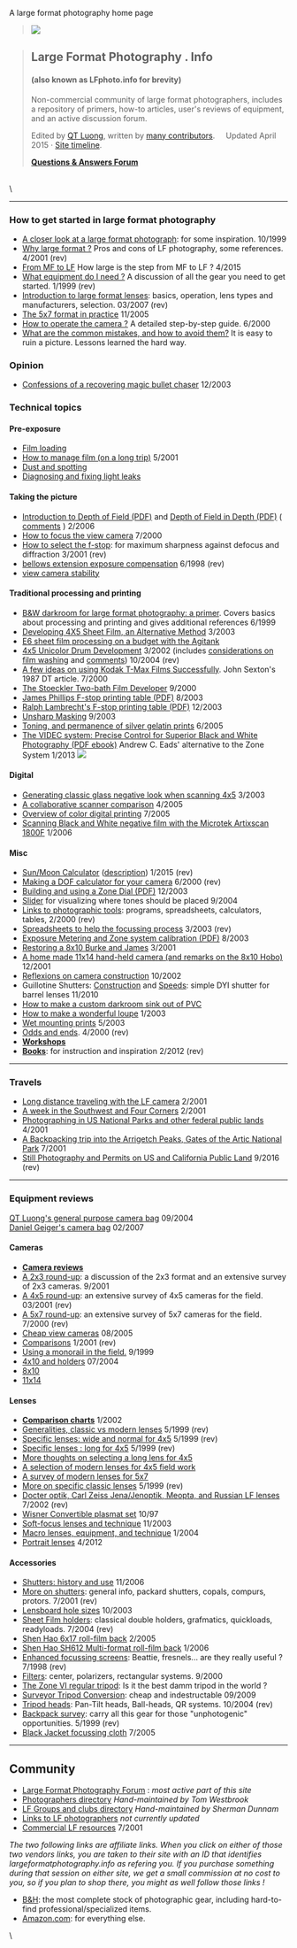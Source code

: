 A large format photography home page

> [![](yellow-small.jpeg)](yellow.jpeg)

> Large Format Photography . Info
> -------------------------------
>
> #### (also known as LFphoto.info for brevity)
>
> Non-commercial community of large format photographers, includes a
> repository of primers, how-to articles, user's reviews of equipment,
> and an active discussion forum.
>
> Edited by [QT Luong](http://www.terragalleria.com/), written by [many
> contributors](credits.html).     Updated April 2015 · [Site
> timeline](new.html).
>
> [**Questions & Answers Forum**](/forum)

\
\

------------------------------------------------------------------------

### How to get started in large format photography

-   [A closer look at a large format photograph](qtluong/example.html):
    for some inspiration. 10/1999
-   [Why large format ?](why.html) Pros and cons of LF photography, some
    references. 4/2001 (rev)
-   [From MF to LF](from-mf-to-lf.html) How large is the step from MF to
    LF ? 4/2015
-   [What equipment do I need ?](matos-begin.html) A discussion of all
    the gear you need to get started. 1/1999 (rev)
-   [Introduction to large format lenses](lenses-primer/): basics,
    operation, lens types and manufacturers, selection. 03/2007 (rev)
-   [The 5x7 format in practice](5x7.html) 11/2005
-   [How to operate the camera ?](how-to-operate.html) A detailed
    step-by-step guide. 6/2000
-   [What are the common mistakes, and how to avoid
    them?](mistakes.html) It is easy to ruin a picture. Lessons learned
    the hard way.

### Opinion

-   [Confessions of a recovering magic bullet
    chaser](chasing-magic-bullet.html) 12/2003

### Technical topics

#### Pre-exposure

-   [Film loading](loading.html)
-   [How to manage film (on a long trip)](how-to-manage-film.html)
    5/2001
-   [Dust and spotting](dust-spotting.html)
-   [Diagnosing and fixing light leaks](leaks.html)

#### Taking the picture

-   [Introduction to Depth of Field (PDF)](articles/IntroToDoF.pdf) and
    [Depth of Field in Depth (PDF)](articles/DoFinDepth.pdf) (
    [comments](http://largeformatphotography.info/lfforum/topic/505142.html)
    ) 2/2006
-   [How to focus the view camera](how-to-focus.html) 7/2000
-   [How to select the f-stop](fstop.html): for maximum sharpness
    against defocus and diffraction 3/2001 (rev)
-   [bellows extension exposure compensation](bellows-factor.html)
    6/1998 (rev)
-   [view camera stability](stability.html)

#### Traditional processing and printing

-   [B&W darkroom for large format photography: a
    primer](darkroom-primer.html). Covers basics about processing and
    printing and gives additional references 6/1999
-   [Developing 4X5 Sheet Film, an Alternative
    Method](alternative-developing/) 3/2003
-   [E6 sheet film processing on a budget with the
    Agitank](e6-cheap.html)
-   [4x5 Unicolor Drum Development](unicolor/) 3/2002 (includes
    [considerations on film washing](unicolor/ilfwash.pdf) and
    [comments](unicolor/com_rolf.html)) 10/2004 (rev)
-   [A few ideas on using Kodak T-Max Films
    Successfully](articles/sexton-tmax.html). John Sexton's 1987 DT
    article. 7/2000
-   [The Stoeckler Two-bath Film Developer](twobath/) 9/2000
-   [James Phillips F-stop printing table
    (PDF)](articles/f-stop-printing.pdf) 8/2003
-   [Ralph Lambrecht's F-stop printing table
    (PDF)](articles/f-stopTimingAdv.pdf) 12/2003
-   [Unsharp Masking](unsharp/) 9/2003
-   [Toning, and permanence of silver gelatin
    prints](toning-permanence.html) 6/2005
-   [The VIDEC system: Precise Control for Superior Black and White
    Photography (PDF ebook)](articles/VIDEC.pdf) Andrew C. Eads'
    alternative to the Zone System 1/2013 ![](new.gif)

#### Digital

-   [Generating classic glass negative look when scanning
    4x5](scanning-glass-look.html) 3/2003
-   [A collaborative scanner comparison](scan-comparison) 4/2005
-   [Overview of color digital printing](digital-printing.html) 7/2005
-   [Scanning Black and White negative film with the Microtek Artixscan
    1800F](1800F-bw.html) 1/2006

#### Misc

-   [Sun/Moon Calculator](sunmooncalc)
    ([description](sunmooncalc/SMCalcTutorial.htm)) 1/2015 (rev)
-   [Making a DOF calculator for your camera](dofknob/) 6/2000 (rev)
-   [Building and using a Zone Dial (PDF)](articles/ZoneDial.pdf)
    12/2003
-   [Slider](articles/assistslider.pdf) for visualizing where tones
    should be placed 9/2004
-   [Links to photographic tools](tools.html): programs, spreadsheets,
    calculators, tables, 2/2000 (rev)
-   [Spreadsheets to help the focussing
    process](merklinger-spreadsheet.html) 3/2003 (rev)
-   [Exposure Metering and Zone system calibration
    (PDF)](articles/conrad-meter-cal.pdf) 8/2003
-   [Restoring a 8x10 Burke and James](burke-james/restore8x10.html)
    3/2001
-   [A home made 11x14 hand-held camera (and remarks on the 8x10
    Hobo)](cameras/hand-held-11x14.html) 12/2001
-   [Reflexions on camera construction](camera-construction.html)
    10/2002
-   Guillotine Shutters:
    [Construction](guillotine-shutter/guillotine-shutter-construction.html)
    and [Speeds](/guillotine-shutter/guillotine-shutter-speeds.html):
    simple DYI shutter for barrel lenses 11/2010
-   [How to make a custom darkroom sink out of
    PVC](sink-manufacturing.html)
-   [How to make a wonderful loupe](loupe/) 1/2003
-   [Wet mounting prints](wet-mounting.html) 5/2003
-   [Odds and ends](misc/misc-equipment.html). 4/2000 (rev)
-   [**Workshops**](workshops.html)
-   [**Books**](books/): for instruction and inspiration 2/2012 (rev)

------------------------------------------------------------------------

### Travels

-   [Long distance traveling with the LF camera](travel/lftravel.html)
    2/2001
-   [A week in the Southwest and Four Corners](travel/four-corners.html)
    2/2001
-   [Photographing in US National Parks and other federal public
    lands](travel/national-parks.html) 4/2001
-   [A Backpacking trip into the Arrigetch Peaks, Gates of the Artic
    National Park](travel/gates-of-the-artic.html) 7/2001
-   [Still Photography and Permits on US and California Public
    Land](photo-permits/) 9/2016 (rev)

------------------------------------------------------------------------

### Equipment reviews

[QT Luong's general purpose camera bag](camera-bag/) 09/2004\
[Daniel Geiger's camera bag](camera-bag-daniel-geiger/) 02/2007

#### Cameras

-   [**Camera reviews**](listcameras.html)
-   [A 2x3 round-up](roundup2x3.html): a discussion of the 2x3 format
    and an extensive survey of 2x3 cameras. 9/2001
-   [A 4x5 round-up](roundup4x5.html): an extensive survey of 4x5
    cameras for the field. 03/2001 (rev)
-   [A 5x7 round-up](roundup5x7.html): an extensive survey of 5x7
    cameras for the field. 7/2000 (rev)
-   [Cheap view cameras](cameras/cheap-views.html) 08/2005
-   [Comparisons](comparison.html) 1/2001 (rev)
-   [Using a monorail in the field.](mono-field.html) 9/1999
-   [4x10 and holders](4x10.html) 07/2004
-   [8x10](8x10.html)
-   [11x14](11x14.html)

#### Lenses

-   **[Comparison charts](lenses/)** 1/2002
-   [Generalities, classic vs modern lenses](lenses-general.html) 5/1999
    (rev)
-   [Specific lenses: wide and normal for 4x5](lenses-wide.html) 5/1999
    (rev)
-   [Specific lenses : long for 4x5](lenses-long.html) 5/1999 (rev)
-   [More thoughts on selecting a long lens for 4x5](long-herman.html)
-   [A selection of modern lenses for 4x5 field work](lenses4x5.html)
-   [A survey of modern lenses for 5x7](lenses5x7.html)
-   [More on specific classic lenses](classic-experts.html) 5/1999 (rev)
-   [Docter optik, Carl Zeiss Jena/Jenoptik, Meopta, and Russian LF
    lenses](docter-optik.html) 7/2002 (rev)
-   [Wisner Convertible plasmat set](plasmats.html) 10/97
-   [Soft-focus lenses and technique](soft-focus.html) 11/2003
-   [Macro lenses, equipment, and technique](macro.html) 1/2004
-   [Portrait lenses](portrait-lenses) 4/2012

#### Accessories

-   [Shutters: history and use](shutters-history-and-use.html) 11/2006
-   [More on shutters](shutters.html): general info, packard shutters,
    copals, compurs, protors. 7/2001 (rev)
-   [Lensboard hole sizes](lensboard_hole_sizes.html) 10/2003
-   [Sheet Film holders](holders.html): classical double holders,
    grafmatics, quickloads, readyloads. 7/2004 (rev)
-   [Shen Hao 6x17 roll-film back](shen-hao-6x17.html) 2/2005
-   [Shen Hao SH612 Multi-format roll-film back](sh612.html) 1/2006
-   [Enhanced focussing screens](gg.html): Beattie, fresnels... are they
    really useful ? 7/1998 (rev)
-   [Filters](filters.html): center, polarizers, rectangular systems.
    9/2000
-   [The Zone VI regular tripod](zoneVI-tripod.html): Is it the best
    damm tripod in the world ?
-   [Surveyor Tripod Conversion](surveyor-tripod-conversion/): cheap and
    indestructable 09/2009
-   [Tripod heads](heads.html): Pan-Tilt heads, Ball-heads, QR systems.
    10/2004 (rev)
-   [Backpack survey](lfpacks.html): carry all this gear for those
    "unphotogenic" opportunities. 5/1999 (rev)
-   [Black Jacket focussing cloth](black-jacket.html) 7/2005

------------------------------------------------------------------------

Community
---------

-   [Large Format Photography Forum](/lfforum) : *most active part of
    this site*
-   [Photographers directory](users-directory/) *Hand-maintained by Tom
    Westbrook*
-   [LF Groups and clubs directory](groups/) *Hand-maintained by Sherman
    Dunnam*
-   [Links to LF photographers](lf-links-2005.html) *not currently
    updated*
-   [Commercial LF resources](resources.html) 7/2001

*The two following links are affiliate links. When you click on either
of those two vendors links, you are taken to their site with an ID that
identifies largeformatphotography.info as refering you. If you purchase
something during that session on either site, we get a small commission
at no cost to you, so if you plan to shop there, you might as well
follow those links !*

-   [B&H](http://www.bhphotovideo.com/?BI=1620&KBID=2184): the most
    complete stock of photographic gear, including hard-to-find
    professional/specialized items.
-   [Amazon.com](http://www.amazon.com/exec/obidos/redirect-home/alargeformatphot):
    for everything else.

\

